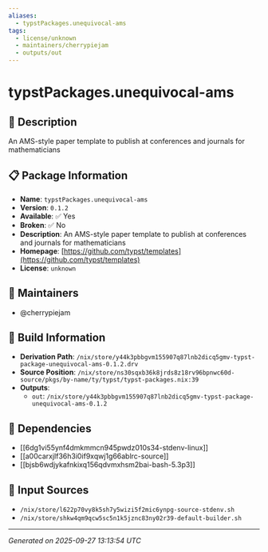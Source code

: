 ```yaml
---
aliases:
  - typstPackages.unequivocal-ams
tags:
  - license/unknown
  - maintainers/cherrypiejam
  - outputs/out
---
```


# typstPackages.unequivocal-ams

## 📝 Description

An AMS-style paper template to publish at conferences and journals for mathematicians

## 📋 Package Information

- **Name**: `typstPackages.unequivocal-ams`
- **Version**: `0.1.2`
- **Available**: ✅ Yes
- **Broken**: ✅ No
- **Description**: An AMS-style paper template to publish at conferences and journals for mathematicians
- **Homepage**: [https://github.com/typst/templates](https://github.com/typst/templates)
- **License**: `unknown`
## 👥 Maintainers

- @cherrypiejam


## 🔧 Build Information

- **Derivation Path**: `/nix/store/y44k3pbbgvm155907q87lnb2dicq5gmv-typst-package-unequivocal-ams-0.1.2.drv`
- **Source Position**: `/nix/store/ns30sqxb36k8jrds8z18rv96bpnwc60d-source/pkgs/by-name/ty/typst/typst-packages.nix:39`
- **Outputs**:
  - `out`:  `/nix/store/y44k3pbbgvm155907q87lnb2dicq5gmv-typst-package-unequivocal-ams-0.1.2`

## 🔗 Dependencies

- [[6dg1vi55ynf4dmkmmcn945pwdz010s34-stdenv-linux]]
- [[a00carxjlf36h3i0if9xqwj1g66ablrc-source]]
- [[bjsb6wdjykafnkixq156qdvmxhsm2bai-bash-5.3p3]]

## 📁 Input Sources

- `/nix/store/l622p70vy8k5sh7y5wizi5f2mic6ynpg-source-stdenv.sh`
- `/nix/store/shkw4qm9qcw5sc5n1k5jznc83ny02r39-default-builder.sh`

---
*Generated on 2025-09-27 13:13:54 UTC*
